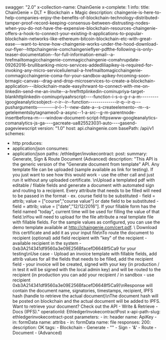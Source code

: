 swagger: "2.0"
x-collection-name: ChainGenie
x-complete: 1
info:
  title: ChainGenie = DLT + Blockchain + Magic
  description: chaingenie-is-here-to-help-companies-enjoy-the-benefits-of-blockchain-technology-distributed-tamper-proof-record-keeping-consensus-between-distrusting-nodes-when-you-do-not-have-the-expensive-blockchain-resources-chaingenie-offers-a-hook-to-connect-your-existing-it-applications-to-popular-blockchain-networks-like-ethereum-bitcoin-blockchain-etc-with-great-ease---want-to-know-how-chaingenie-works-under-the-hood-download-our-flyer--httpchaingenie-comchaingenieflyer-pdfthe-following-is-only-teaser-documentation--for-full-information-email--a-hrefmailtomagicchaingenie-commagicchaingenie-comahrupdate-09262016-brullibanking-micro-services-addedliliapikey-is-required-for-invoking-any-micro-serviceliulemail-a-hrefmailtomagicchaingenie-commagicchaingenie-coma-for-your-sandbox-apikey-hrcoming-soon-brmagic-canvas--drag-and-drop-microservices-to-create-a-blockchain-application---iblockchain-made-easyihrwant-to-connect-with-me-on-linkedin-send-me-an-invite--a-hrefhttplinkedin-cominupriya-target-blankhttplinkedin-cominupriyaahrscript----function-i-s-o-g-r-a-m---------igoogleanalyticsobject--r-ir--ir--function--------------ir-q--ir-q---pusharguments---------ir-l--1--new-date-a--s-createelemento--m--s-getelementsbytagnameo0-a-async--1-a-src--g-m-parentnode-insertbeforea-m----window-document-script-httpswww-googleanalytics-comanalytics-js-ga----gacreate-ua825523031-auto----gasend-pageviewscript
  version: "1.0"
host: api.chaingenie.com
basePath: /api/v1
schemes:
- http
produces:
- application/json
consumes:
- application/json
paths:
  /ethledger/invokecontract:
    post:
      summary: Generate, Sign & Route Document (Advanced)
      description: "This API is the generic version of the \"Generate document from
        template\" API. Any template file can be uploaded (sample available as link
        for testing).  If you just want to see how this would work - use the other
        call and just run it without any uploaded certificate. \nUpload a templated
        pdf with editable / filable fields and generate a document with automated
        sign and routing to a recipient.  Every attribute that needs to be filled
        will need to be passed in the format - ex. course field to be substituted
        - field = attrib; value = [\"course\",\"course value\"] or date field to be
        substituted - field = attrib; value = [\"date\",\"12/12/2016\"].  If your
        fillable form has the field named \"today\", current time will be used for
        filling the value of that field.\nYou will need to upload for the file attribute
        a real template file with fillable fields. For the sample values as configured,
        you can use the demo template available at http://chaingenie.com/cert.pdf.
        \ Download this certificate and add it as your input file\nTo route the document
        to recipient (optional) add field recipient with \"key\" of the recipient
        - available recipient in the system - 0xb3A214341df9560a3e09E256BfacefD6648f5Ca9
        for your testing\nUse case - Upload an invoice template with fillable fields,
        add attrib values for all the fields that needs to be filled, add the recipient
        field - your invoice will be created, signed with your key (in production
        / in test it will be signed with the local admin key) and will be routed to
        the recipient (in production you can add your recipient / in sandbox - use
        recipient 0xb3A214341df9560a3e09E256BfacefD6648f5Ca9)\nResponse will contain
        the document name, signatories, timestamps, recipient, IPFS hash (handle to
        retrieve the actual document)\nThe document hash will be posted on blockchain
        and the actual document will be added to IPFS.  Want to retrieve your document?
        Check out the API - Write & Retrieve - Docs (IPFS)."
      operationId: EthledgerInvokecontractPost
      x-api-path-slug: ethledgerinvokecontract-post
      parameters:
      - in: header
        name: ApiKey
      - in: formData
        name: attribs
      - in: formData
        name: file
      responses:
        200:
          description: OK
      tags:
      - Blockchain
      - Generate
      - ""
      - Sign
      - '&'
      - Route
      - Document
      - (Advanced)